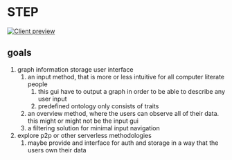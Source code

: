 # STEP

[![Client preview](https://github.com/distenz/step/actions/workflows/github-pages.yml/badge.svg)](https://github.com/distenz/step/actions/workflows/github-pages.yml)

## goals
1. graph information storage user interface
   1. an input method, that is more or less intuitive for all computer literate people
      1. this gui have to output a graph in order to be able to describe any user input
      2. predefined ontology only consists of traits
   2. an overview method, where the users can observe all of their data. this might or might not be the input gui
   3. a filtering solution for minimal input navigation
2. explore p2p or other serverless methodologies
   1. maybe provide and interface for auth and storage in a way that the users own their data